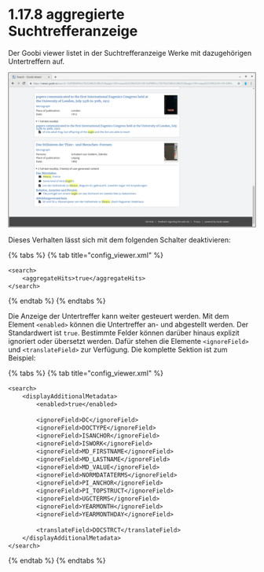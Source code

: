 # 1.17.8 aggregierte Suchtrefferanzeige

Der Goobi viewer listet in der Suchtrefferanzeige Werke mit dazugehörigen Untertreffern auf.

![aggregierte Suchtrefferanzeige](../../../.gitbook/assets/conf_1.17.8.png)

Dieses Verhalten lässt sich mit dem folgenden Schalter deaktivieren:

{% tabs %}
{% tab title="config\_viewer.xml" %}
```markup
<search>
    <aggregateHits>true</aggregateHits>
</search>
```
{% endtab %}
{% endtabs %}

Die Anzeige der Untertreffer kann weiter gesteuert werden. Mit dem Element `<enabled>` können die Untertreffer an- und abgestellt werden. Der Standardwert ist `true`. Bestimmte Felder können darüber hinaus explizit ignoriert oder übersetzt werden. Dafür stehen die Elemente `<ignoreField>` und `<translateField>` zur Verfügung. Die komplette Sektion ist zum Beispiel:

{% tabs %}
{% tab title="config\_viewer.xml" %}
```markup
<search>
    <displayAdditionalMetadata>
        <enabled>true</enabled>

        <ignoreField>DC</ignoreField>
        <ignoreField>DOCTYPE</ignoreField>
        <ignoreField>ISANCHOR</ignoreField>
        <ignoreField>ISWORK</ignoreField>
        <ignoreField>MD_FIRSTNAME</ignoreField>
        <ignoreField>MD_LASTNAME</ignoreField>
        <ignoreField>MD_VALUE</ignoreField>
        <ignoreField>NORMDATATERMS</ignoreField>
        <ignoreField>PI_ANCHOR</ignoreField>
        <ignoreField>PI_TOPSTRUCT</ignoreField>
        <ignoreField>UGCTERMS</ignoreField>
        <ignoreField>YEARMONTH</ignoreField>
        <ignoreField>YEARMONTHDAY</ignoreField>

        <translateField>DOCSTRCT</translateField>
    </displayAdditionalMetadata>
</search>
```
{% endtab %}
{% endtabs %}

